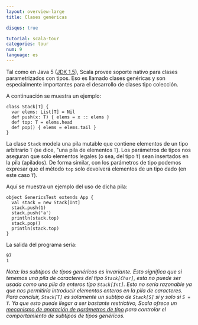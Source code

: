 ```yaml
---
layout: overview-large
title: Clases genéricas

disqus: true

tutorial: scala-tour
categories: tour
num: 9
language: es
---
```


Tal como en Java 5 ([JDK 1.5](http://java.sun.com/j2se/1.5/)), Scala provee soporte nativo para clases parametrizados con tipos. Eso es llamado clases genéricas y son especialmente importantes para el desarrollo de clases tipo colección.

A continuación se muestra un ejemplo:

    class Stack[T] {
      var elems: List[T] = Nil
      def push(x: T) { elems = x :: elems }
      def top: T = elems.head
      def pop() { elems = elems.tail }
    }

La clase `Stack` modela una pila mutable que contiene elementos de un tipo arbitrario `T` (se dice, "una pila de elementos `T`). Los parámetros de tipos nos aseguran que solo elementos legales (o sea, del tipo `T`) sean insertados en la pila (apilados). De forma similar, con los parámetros de tipo podemos expresar que el método `top` solo devolverá elementos de un tipo dado (en este caso `T`).

Aquí se muestra un ejemplo del uso de dicha pila:

    object GenericsTest extends App {
      val stack = new Stack[Int]
      stack.push(1)
      stack.push('a')
      println(stack.top)
      stack.pop()
      println(stack.top)
    }

La salida del programa sería:

    97
    1

_Nota: los subtipos de tipos genéricos es *invariante*. Esto significa que si tenemos una pila de caracteres del tipo `Stack[Char]`, esta no puede ser usada como una pila de enteros tipo `Stack[Int]`. Esto no sería razonable ya que nos permitiría introducir elementos enteros en la pila de caracteres. Para concluir, `Stack[T]` es solamente un subtipo de `Stack[S]` si y solo si `S = T`. Ya que esto puede llegar a ser bastante restrictivo, Scala ofrece un [mecanismo de anotación de parámetros de tipo](variances.html) para controlar el comportamiento de subtipos de tipos genéricos._
